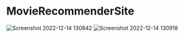 # MovieRecommenderSite
![Screenshot 2022-12-14 130842](https://user-images.githubusercontent.com/98264659/207534714-535fe3ed-97bc-4c6d-92e2-fe15145c1155.png)
![Screenshot 2022-12-14 130918](https://user-images.githubusercontent.com/98264659/207534757-6dd94ed7-af48-48ff-a9f4-08ae921d029c.png)
